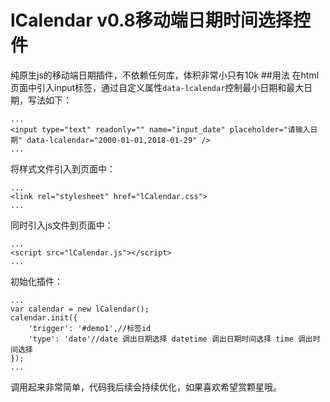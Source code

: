 lCalendar v0.8移动端日期时间选择控件
==========
纯原生js的移动端日期插件，不依赖任何库，体积非常小只有10k
##用法
在html页面中引入input标签，通过自定义属性`data-lcalendar`控制最小日期和最大日期，写法如下：
```
...
<input type="text" readonly="" name="input_date" placeholder="请输入日期" data-lcalendar="2000-01-01,2018-01-29" />
...
```
将样式文件引入到页面中：
```
...
<link rel="stylesheet" href="lCalendar.css">
...
```
同时引入js文件到页面中：
```
...
<script src="lCalendar.js"></script>
...
```
初始化插件：
```
...
var calendar = new lCalendar();
calendar.init({
    'trigger': '#demo1',//标签id
    'type': 'date'//date 调出日期选择 datetime 调出日期时间选择 time 调出时间选择
});
...
```
调用起来非常简单，代码我后续会持续优化，如果喜欢希望赏颗星哦。
